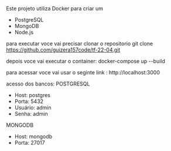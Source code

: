 Este projeto utiliza Docker para criar um
- PostgreSQL
- MongoDB
- Node.js

para executar voce vai precisar clonar o repositorio
git clone https://github.com/guizera157code/tf-22-04.git

depois voce vai executar o container:
docker-compose up --build

para acessar voce vai usar o seginte link : http://localhost:3000

acesso dos bancos:
POSTGRESQL
- Host: postgres
- Porta: 5432
- Usuário: admin
- Senha: admin

MONGODB
- Host: mongodb
- Porta: 27017

